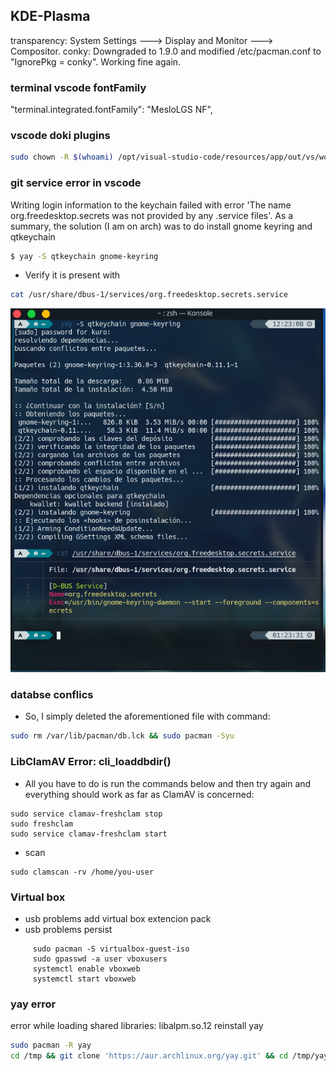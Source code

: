 ## KDE-Plasma

transparency:
System Settings ---> Display and Monitor ---> Compositor.
conky:
Downgraded to 1.9.0 and modified /etc/pacman.conf to "IgnorePkg = conky". Working fine again.

### terminal vscode fontFamily

"terminal.integrated.fontFamily": "MesloLGS NF",

### vscode doki plugins

```sh
sudo chown -R $(whoami) /opt/visual-studio-code/resources/app/out/vs/workbench
```

### git service error in vscode

Writing login information to the keychain failed with error 'The name org.freedesktop.secrets was not provided by any .service files'.
As a summary, the solution (I am on arch) was to do install gnome keyring and qtkeychain

```sh
$ yay -S qtkeychain gnome-keyring
```

- Verify it is present with

```sh
cat /usr/share/dbus-1/services/org.freedesktop.secrets.service
```

![img](/images/giterror.png)

### databse conflics

- So, I simply deleted the aforementioned file with command:

```sh
sudo rm /var/lib/pacman/db.lck && sudo pacman -Syu
```

### LibClamAV Error: cli_loaddbdir()

- All you have to do is run the commands below and then try again and everything should work as far as ClamAV is concerned:

```
sudo service clamav-freshclam stop
sudo freshclam
sudo service clamav-freshclam start
```

- scan

```
sudo clamscan -rv /home/you-user
```

### Virtual box

- usb problems
  add virtual box extencion pack
- usb problems persist

```
     sudo pacman -S virtualbox-guest-iso
     sudo gpasswd -a user vboxusers
     systemctl enable vboxweb
     systemctl start vboxweb
```

### yay error

error while loading shared libraries: libalpm.so.12
reinstall yay

```sh
sudo pacman -R yay
cd /tmp && git clone 'https://aur.archlinux.org/yay.git' && cd /tmp/yay && makepkg -si && cd ~ && rm -rf /tmp/yay/
```
